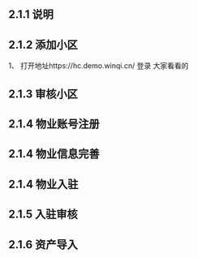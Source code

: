## 2.1.1 说明


## 2.1.2 添加小区

1、 打开地址https://hc.demo.winqi.cn/ 登录 大家看看的



## 2.1.3 审核小区


## 2.1.4 物业账号注册


## 2.1.4 物业信息完善



## 2.1.4 物业入驻


## 2.1.5 入驻审核


## 2.1.6 资产导入


